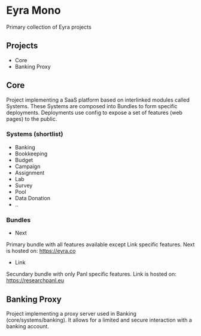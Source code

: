 # Eyra Mono

Primary collection of Eyra projects  

## Projects

* Core
* Banking Proxy

## Core

Project implementing a SaaS platform based on interlinked modules called Systems. These Systems are composed into Bundles to form specific deployments. Deployments use config to expose a set of features (web pages) to the public.

### Systems (shortlist)

* Banking
* Bookkeeping
* Budget
* Campaign
* Assignment
* Lab
* Survey
* Pool
* Data Donation
* ..

### Bundles

* Next

Primary bundle with all features available except Link specific features. 
Next is hosted on: https://eyra.co

* Link

Secundary bundle with only Panl specific features. 
Link is hosted on: https://researchpanl.eu

## Banking Proxy

Project implementing a proxy server used in Banking (core/systems/banking). It allows for a limited and secure interaction with a banking account.
